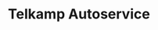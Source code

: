 ---
title: "Telkamp Autoservice"
url: /leer-ostfriesland/telkamp-autoservice/
shop: Autowerkstatt
---
